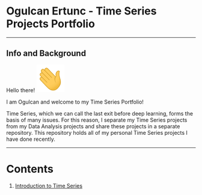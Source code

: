 # Ogulcan Ertunc - Time Series Projects Portfolio
---
## Info and Background

Hello there! <img src="https://raw.githubusercontent.com/ABSphreak/ABSphreak/master/gifs/Hi.gif" width="75px">

I am Ogulcan and welcome to my Time Series Portfolio!

Time Series, which we can call the last exit before deep learning, forms the basis of many issues. For this reason, I separate my Time Series projects from my Data Analysis projects and share these projects in a separate repository. This repository holds all of my personal Time Series projects I have done recently.


---

# Contents

1. [Introduction to Time Series](https://github.com/ogulcanertunc/Time-Series/tree/main/1_Introduction) 
